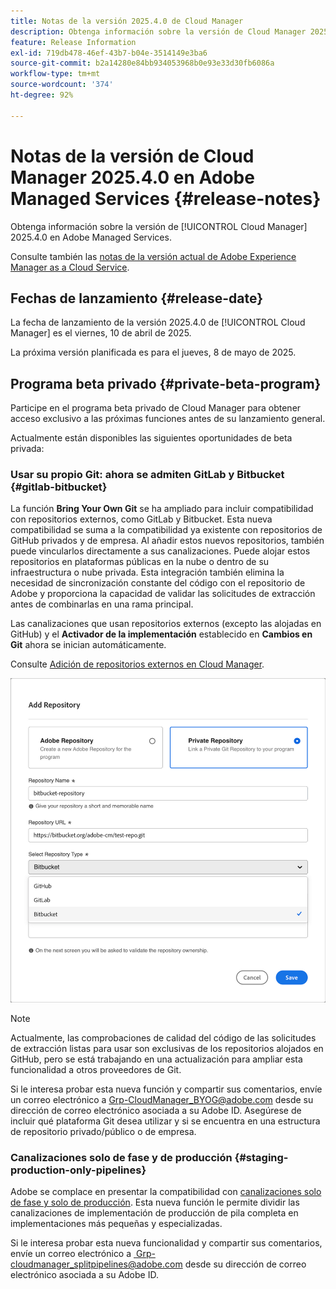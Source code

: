 ```yaml
---
title: Notas de la versión 2025.4.0 de Cloud Manager
description: Obtenga información sobre la versión de Cloud Manager 2025.4.0 en Adobe Managed Services.
feature: Release Information
exl-id: 719db478-46ef-43b7-b04e-3514149e3ba6
source-git-commit: b2a14280e84bb934053968b0e93e33d30fb6086a
workflow-type: tm+mt
source-wordcount: '374'
ht-degree: 92%

---
```


# Notas de la versión de Cloud Manager 2025.4.0 en Adobe Managed Services {#release-notes}

<!-- RELEASE WIKI  https://wiki.corp.adobe.com/display/DMSArchitecture/Cloud+Manager+2025.04.0+Release -->

Obtenga información sobre la versión de [!UICONTROL Cloud Manager] 2025.4.0 en Adobe Managed Services.

Consulte también las [notas de la versión actual de Adobe Experience Manager as a Cloud Service](https://experienceleague.adobe.com/es/docs/experience-manager-cloud-service/content/release-notes/home).

## Fechas de lanzamiento {#release-date}

La fecha de lanzamiento de la versión 2025.4.0 de [!UICONTROL Cloud Manager] es el viernes, 10 de abril de 2025.

La próxima versión planificada es para el jueves, 8 de mayo de 2025.

<!--
## What's new {#what-is-new}

* 
-->


## Programa beta privado {#private-beta-program}

Participe en el programa beta privado de Cloud Manager para obtener acceso exclusivo a las próximas funciones antes de su lanzamiento general.

Actualmente están disponibles las siguientes oportunidades de beta privada:

### Usar su propio Git: ahora se admiten GitLab y Bitbucket {#gitlab-bitbucket}

La función **Bring Your Own Git** se ha ampliado para incluir compatibilidad con repositorios externos, como GitLab y Bitbucket. Esta nueva compatibilidad se suma a la compatibilidad ya existente con repositorios de GitHub privados y de empresa. Al añadir estos nuevos repositorios, también puede vincularlos directamente a sus canalizaciones. Puede alojar estos repositorios en plataformas públicas en la nube o dentro de su infraestructura o nube privada. Esta integración también elimina la necesidad de sincronización constante del código con el repositorio de Adobe y proporciona la capacidad de validar las solicitudes de extracción antes de combinarlas en una rama principal.

Las canalizaciones que usan repositorios externos (excepto las alojadas en GitHub) y el **Activador de la implementación** establecido en **Cambios en Git** ahora se inician automáticamente.

Consulte [Adición de repositorios externos en Cloud Manager](/help/managing-code/external-repositories.md).

![Cuadro de diálogo Añadir repositorio](/help/release-notes/assets/repositories-add-release-notes.png)

>[!NOTE]
>
>Actualmente, las comprobaciones de calidad del código de las solicitudes de extracción listas para usar son exclusivas de los repositorios alojados en GitHub, pero se está trabajando en una actualización para ampliar esta funcionalidad a otros proveedores de Git.

Si le interesa probar esta nueva función y compartir sus comentarios, envíe un correo electrónico a [Grp-CloudManager_BYOG@adobe.com](mailto:Grp-CloudManager_BYOG@adobe.com) desde su dirección de correo electrónico asociada a su Adobe ID. Asegúrese de incluir qué plataforma Git desea utilizar y si se encuentra en una estructura de repositorio privado/público o de empresa.

### Canalizaciones solo de fase y de producción {#staging-production-only-pipelines}

Adobe se complace en presentar la compatibilidad con [canalizaciones solo de fase y solo de producción](/help/using/stage-prod-only.md). Esta nueva función le permite dividir las canalizaciones de implementación de producción de pila completa en implementaciones más pequeñas y especializadas.

Si le interesa probar esta nueva funcionalidad y compartir sus comentarios, envíe un correo electrónico a [ Grp-cloudmanager_splitpipelines@adobe.com](mailto:Grp-cloudmanager_splitpipelines@adobe.com) desde su dirección de correo electrónico asociada a su Adobe ID.



<!--
### Self-service Service Pack updates for AMS Cloud Manager customers 

As part of the private beta program, Adobe Managed Services Cloud Manager customers can now perform self-service service pack updates through the **Cloud Manager** user interface. This feature is currently available *only for development environments* and includes limited error reporting for failures.  

Customers can check for service pack updates on the **Program Overview** page under the **Environments** section (**three-dot menu**).

![Check for updates menu option](/help/release-notes/assets/check-for-updates-1.png)

![Update Service Pack dialog box](/help/release-notes/assets/check-for-updates-2.png)

The installation and upgrade process can be tracked on the **Activity** page. 

Once the process is complete, customers must **approve the execution** for the service pack upgrade to finalize successfully.

![Approve service page update](/help/release-notes/assets/check-for-updates-3.png)

If you are interested in testing this new feature and sharing your feedback, contact your Adobe Customer Success Engineer.

See also [Service Pack Updates for Development Environments ( private beta](/help/using/service-packs-environments.md).
-->


<!--
## Bug fixes {#bug-fixes}

* A

Known Issues {#known-issues}

* A -->
